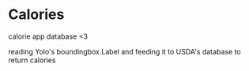 # Calories
calorie app database &lt;3


reading Yolo's boundingbox.Label
and feeding it to USDA's database
to return calories
